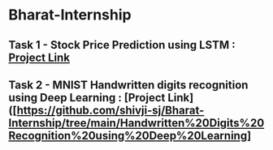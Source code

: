 # Bharat-Internship

## Task 1 - Stock Price Prediction using LSTM : [Project Link]([https://github.com/shivji-sj/Bharat-Internship/tree/main/Apple%20Stock%20Price%20Prediction%20using%20Deep%20Learning])

## Task 2 - MNIST Handwritten digits recognition using Deep Learning : [Project Link]([https://github.com/shivji-sj/Bharat-Internship/tree/main/Handwritten%20Digits%20Recognition%20using%20Deep%20Learning]
